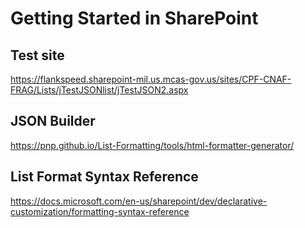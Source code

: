 # Getting Started in SharePoint

## Test site

<https://flankspeed.sharepoint-mil.us.mcas-gov.us/sites/CPF-CNAF-FRAG/Lists/jTestJSONlist/jTestJSON2.aspx>

## JSON Builder

<https://pnp.github.io/List-Formatting/tools/html-formatter-generator/>

## List Format Syntax Reference

<https://docs.microsoft.com/en-us/sharepoint/dev/declarative-customization/formatting-syntax-reference>
